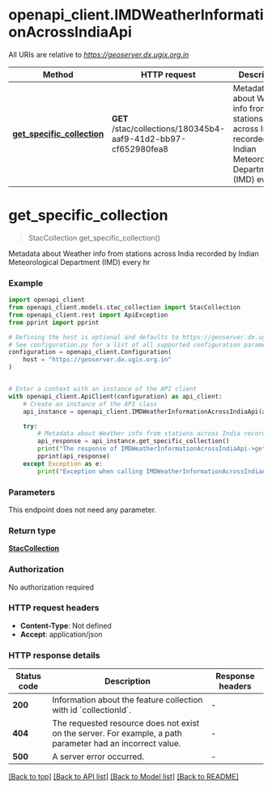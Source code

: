 # openapi_client.IMDWeatherInformationAcrossIndiaApi

All URIs are relative to *https://geoserver.dx.ugix.org.in*

Method | HTTP request | Description
------------- | ------------- | -------------
[**get_specific_collection**](IMDWeatherInformationAcrossIndiaApi.md#get_specific_collection) | **GET** /stac/collections/180345b4-aaf9-41d2-bb97-cf652980fea8 | Metadata about Weather info from stations across India recorded by Indian Meteorological Department (IMD) every hr


# **get_specific_collection**
> StacCollection get_specific_collection()

Metadata about Weather info from stations across India recorded by Indian Meteorological Department (IMD) every hr

### Example


```python
import openapi_client
from openapi_client.models.stac_collection import StacCollection
from openapi_client.rest import ApiException
from pprint import pprint

# Defining the host is optional and defaults to https://geoserver.dx.ugix.org.in
# See configuration.py for a list of all supported configuration parameters.
configuration = openapi_client.Configuration(
    host = "https://geoserver.dx.ugix.org.in"
)


# Enter a context with an instance of the API client
with openapi_client.ApiClient(configuration) as api_client:
    # Create an instance of the API class
    api_instance = openapi_client.IMDWeatherInformationAcrossIndiaApi(api_client)

    try:
        # Metadata about Weather info from stations across India recorded by Indian Meteorological Department (IMD) every hr
        api_response = api_instance.get_specific_collection()
        print("The response of IMDWeatherInformationAcrossIndiaApi->get_specific_collection:\n")
        pprint(api_response)
    except Exception as e:
        print("Exception when calling IMDWeatherInformationAcrossIndiaApi->get_specific_collection: %s\n" % e)
```



### Parameters

This endpoint does not need any parameter.

### Return type

[**StacCollection**](StacCollection.md)

### Authorization

No authorization required

### HTTP request headers

 - **Content-Type**: Not defined
 - **Accept**: application/json

### HTTP response details

| Status code | Description | Response headers |
|-------------|-------------|------------------|
**200** | Information about the feature collection with id &#x60;collectionId&#x60;. |  -  |
**404** | The requested resource does not exist on the server. For example, a path parameter had an incorrect value. |  -  |
**500** | A server error occurred. |  -  |

[[Back to top]](#) [[Back to API list]](../README.md#documentation-for-api-endpoints) [[Back to Model list]](../README.md#documentation-for-models) [[Back to README]](../README.md)

